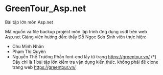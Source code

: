 # GreenTour_Asp.net
Bài tập lớn môn Asp.net

Mã nguồn và file backup project môn lập trình ứng dụng csdl trên web Asp.net
Giảng viên hướng dẫn: thầy Đỗ Ngọc Sơn
Sinh viên thực hiện:
  - Chu Minh Nhân
  - Phạm Thị Quyên
  - Nguyễn Thế Trưởng
Phần font-end lấy từ trang https://greentour.vn/
(*) Đây chỉ là 1 bài tập lớn kiểm tra vận dụng kiến thức. không phải để clone trang web https://greentour.vn/
